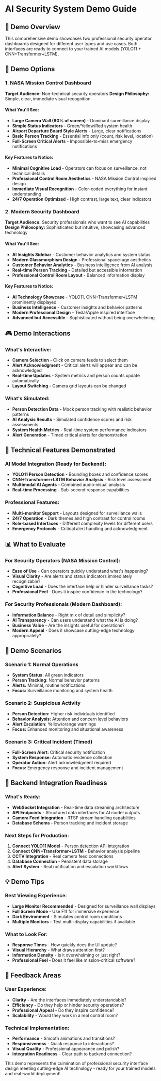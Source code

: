 # AI Security System Demo Guide

## 🚀 Demo Overview

This comprehensive demo showcases two professional security operator dashboards designed for different user types and use cases. Both interfaces are ready to connect to your trained AI models (YOLO11 + CNN+Transformer+LSTM).

## 🎯 Demo Options

### 1. NASA Mission Control Dashboard
**Target Audience:** Non-technical security operators
**Design Philosophy:** Simple, clear, immediate visual recognition

#### What You'll See:
- **Large Camera Wall (80% of screen)** - Dominant surveillance display
- **Simple Status Indicators** - Green/Yellow/Red system health
- **Airport Departure Board Style Alerts** - Large, clear notifications
- **Basic Person Tracking** - Essential info only (count, risk level, location)
- **Full-Screen Critical Alerts** - Impossible-to-miss emergency notifications

#### Key Features to Notice:
- **Minimal Cognitive Load** - Operators can focus on surveillance, not technical details
- **Professional Control Room Aesthetics** - NASA Mission Control inspired design
- **Immediate Visual Recognition** - Color-coded everything for instant understanding
- **24/7 Operation Optimized** - High contrast, large text, clear indicators

### 2. Modern Security Dashboard
**Target Audience:** Security professionals who want to see AI capabilities
**Design Philosophy:** Sophisticated but intuitive, showcasing advanced technology

#### What You'll See:
- **AI Insights Sidebar** - Customer behavior analytics and system status
- **Modern Glassmorphism Design** - Professional space-age aesthetics
- **Customer Behavior Analytics** - Business intelligence from AI analysis
- **Real-time Person Tracking** - Detailed but accessible information
- **Professional Control Room Layout** - Balanced information display

#### Key Features to Notice:
- **AI Technology Showcase** - YOLO11, CNN+Transformer+LSTM prominently displayed
- **Business Intelligence** - Customer insights and behavior patterns
- **Modern Professional Design** - Tesla/Apple inspired interface
- **Advanced but Accessible** - Sophisticated without being overwhelming

## 🎮 Demo Interactions

### What's Interactive:
- **Camera Selection** - Click on camera feeds to select them
- **Alert Acknowledgment** - Critical alerts will appear and can be acknowledged
- **Real-time Updates** - System metrics and person counts update automatically
- **Layout Switching** - Camera grid layouts can be changed

### What's Simulated:
- **Person Detection Data** - Mock person tracking with realistic behavior patterns
- **AI Analysis Results** - Simulated confidence scores and risk assessments
- **System Health Metrics** - Real-time system performance indicators
- **Alert Generation** - Timed critical alerts for demonstration

## 🔧 Technical Features Demonstrated

### AI Model Integration (Ready for Backend):
- **YOLO11 Person Detection** - Bounding boxes and confidence scores
- **CNN+Transformer+LSTM Behavior Analysis** - Risk level assessment
- **Multimodal AI Agents** - Combined audio-visual analysis
- **Real-time Processing** - Sub-second response capabilities

### Professional Features:
- **Multi-monitor Support** - Layouts designed for surveillance walls
- **24/7 Operation** - Dark themes and high contrast for control rooms
- **Role-based Interfaces** - Different complexity levels for different users
- **Emergency Protocols** - Critical alert handling and acknowledgment

## 📊 What to Evaluate

### For Security Operators (NASA Mission Control):
- **Ease of Use** - Can operators quickly understand what's happening?
- **Visual Clarity** - Are alerts and status indicators immediately recognizable?
- **Cognitive Load** - Does the interface help or hinder surveillance tasks?
- **Professional Feel** - Does it inspire confidence in the technology?

### For Security Professionals (Modern Dashboard):
- **Information Balance** - Right mix of detail and simplicity?
- **AI Transparency** - Can users understand what the AI is doing?
- **Business Value** - Are the insights useful for operations?
- **Modern Appeal** - Does it showcase cutting-edge technology appropriately?

## 🚀 Demo Scenarios

### Scenario 1: Normal Operations
- **System Status:** All green indicators
- **Person Tracking:** Normal behavior patterns
- **Alerts:** Minimal, routine notifications
- **Focus:** Surveillance monitoring and system health

### Scenario 2: Suspicious Activity
- **Person Detection:** Higher risk individuals identified
- **Behavior Analysis:** Attention and concern level behaviors
- **Alert Escalation:** Yellow/orange warnings
- **Focus:** Enhanced monitoring and situational awareness

### Scenario 3: Critical Incident (Timed)
- **Full-Screen Alert:** Critical security notification
- **System Response:** Automatic evidence collection
- **Operator Action:** Alert acknowledgment required
- **Focus:** Emergency response and incident management

## 🔗 Backend Integration Readiness

### What's Ready:
- **WebSocket Integration** - Real-time data streaming architecture
- **API Endpoints** - Structured data interfaces for AI model outputs
- **Camera Feed Integration** - RTSP stream handling capabilities
- **Database Schema** - Person tracking and incident storage

### Next Steps for Production:
1. **Connect YOLO11 Model** - Person detection API integration
2. **Connect CNN+Transformer+LSTM** - Behavior analysis pipeline
3. **CCTV Integration** - Real camera feed connections
4. **Database Connection** - Persistent data storage
5. **Alert System** - Real notification and escalation workflows

## 💡 Demo Tips

### Best Viewing Experience:
- **Large Monitor Recommended** - Designed for surveillance wall displays
- **Full Screen Mode** - Use F11 for immersive experience
- **Dark Environment** - Simulates control room conditions
- **Multiple Monitors** - Test multi-display capabilities if available

### What to Look For:
- **Response Times** - How quickly does the UI update?
- **Visual Hierarchy** - What draws attention first?
- **Information Density** - Is it overwhelming or just right?
- **Professional Feel** - Does it feel like mission-critical software?

## 🎯 Feedback Areas

### User Experience:
- **Clarity** - Are the interfaces immediately understandable?
- **Efficiency** - Do they help or hinder security operations?
- **Professional Appeal** - Do they inspire confidence?
- **Scalability** - Would they work in a real control room?

### Technical Implementation:
- **Performance** - Smooth animations and transitions?
- **Responsiveness** - Quick response to interactions?
- **Visual Quality** - Professional appearance and polish?
- **Integration Readiness** - Clear path to backend connection?

This demo represents the culmination of professional security interface design meeting cutting-edge AI technology - ready for your trained models and real-world deployment!